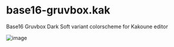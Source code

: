 # base16-gruvbox.kak
Base16 Gruvbox Dark Soft variant colorscheme for Kakoune editor

![image](https://user-images.githubusercontent.com/19470159/47956689-84843200-dfb9-11e8-8176-fa09b2b28ace.png)
